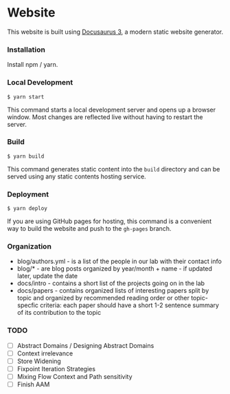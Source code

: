 # Website

This website is built using [Docusaurus 3](https://docusaurus.io/), a modern static website generator.

### Installation

Install npm / yarn. 

### Local Development

```
$ yarn start
```

This command starts a local development server and opens up a browser window. Most changes are reflected live without having to restart the server.

### Build

```
$ yarn build
```

This command generates static content into the `build` directory and can be served using any static contents hosting service.

### Deployment

```
$ yarn deploy
```

If you are using GitHub pages for hosting, this command is a convenient way to build the website and push to the `gh-pages` branch.


### Organization

- blog/authors.yml - is a list of the people in our lab with their contact info
- blog/* - are blog posts organized by year/month + name - if updated later, update the date
- docs/intro - contains a short list of the projects going on in the lab
- docs/papers - contains organized lists of interesting papers split by topic and organized by recommended reading order or other topic-specfic criteria: each paper should have a short 1-2 sentence summary of its contribution to the topic


### TODO

- [ ] Abstract Domains / Designing Abstract Domains
- [ ] Context irrelevance
- [ ] Store Widening
- [ ] Fixpoint Iteration Strategies
- [ ] Mixing Flow Context and Path sensitivity
- [ ] Finish AAM 